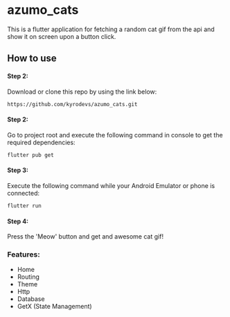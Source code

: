 # azumo_cats

This is a flutter application for fetching a random cat gif from the api and show it on screen upon a button click.

## How to use

<h4>Step 2:</h4>

Download or clone this repo by using the link below:
```
https://github.com/kyrodevs/azumo_cats.git
```

<h4>Step 2:</h4>

Go to project root and execute the following command in console to get the required dependencies:
```
flutter pub get 
```

<h4>Step 3:</h4>

Execute the following command while your Android Emulator or phone is connected:
```
flutter run
```

<h4>Step 4:</h4>

Press the 'Meow' button and get and awesome cat gif!



<h3>Features:</h3>

- Home
- Routing
- Theme
- Http
- Database
- GetX (State Management)

